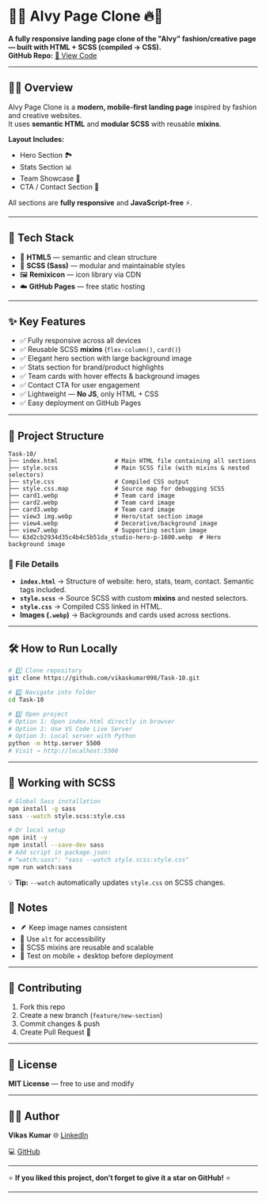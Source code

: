 
# 🌟🔥 Alvy Page Clone 🔥🌟

**A fully responsive landing page clone of the "Alvy" fashion/creative page — built with HTML + SCSS (compiled → CSS).**  
**GitHub Repo:** [📂 View Code](https://github.com/vikaskumar098/Task-10.git)

---

## 🚀✨ Overview
Alvy Page Clone is a **modern, mobile-first landing page** inspired by fashion and creative websites.  
It uses **semantic HTML** and **modular SCSS** with reusable **mixins**.  

**Layout Includes:**
- Hero Section 🏞️  
- Stats Section 📊  
- Team Showcase 👥  
- CTA / Contact Section 📩  

All sections are **fully responsive** and **JavaScript-free** ⚡.

---

## 🧩 Tech Stack
- 🧠 **HTML5** — semantic and clean structure  
- 🎨 **SCSS (Sass)** — modular and maintainable styles  
- 🖼️ **Remixicon** — icon library via CDN  
- ☁️ **GitHub Pages** — free static hosting  

---

## ✨ Key Features
- ✅ Fully responsive across all devices  
- ✅ Reusable SCSS **mixins** (`flex-column()`, `card()`)  
- ✅ Elegant hero section with large background image  
- ✅ Stats section for brand/product highlights  
- ✅ Team cards with hover effects & background images  
- ✅ Contact CTA for user engagement  
- ✅ Lightweight — **No JS**, only HTML + CSS  
- ✅ Easy deployment on GitHub Pages  

---

## 📁 Project Structure

```plaintext
Task-10/
├── index.html                # Main HTML file containing all sections
├── style.scss                # Main SCSS file (with mixins & nested selectors)
├── style.css                 # Compiled CSS output
├── style.css.map             # Source map for debugging SCSS
├── card1.webp                # Team card image
├── card2.webp                # Team card image
├── card3.webp                # Team card image
├── view3 img.webp            # Hero/stat section image
├── view4.webp                # Decorative/background image
├── view7.webp                # Supporting section image
└── 63d2cb2934d35c4b4c5b51da_studio-hero-p-1600.webp  # Hero background image
````

### 📄 File Details

* **`index.html`** → Structure of website: hero, stats, team, contact. Semantic tags included.
* **`style.scss`** → Source SCSS with custom **mixins** and nested selectors.
* **`style.css`** → Compiled CSS linked in HTML.
* **Images (`.webp`)** → Backgrounds and cards used across sections.

---

## 🛠️ How to Run Locally

```bash
# 1️⃣ Clone repository
git clone https://github.com/vikaskumar098/Task-10.git

# 2️⃣ Navigate into folder
cd Task-10

# 3️⃣ Open project
# Option 1: Open index.html directly in browser
# Option 2: Use VS Code Live Server
# Option 3: Local server with Python
python -m http.server 5500
# Visit → http://localhost:5500
```

---

## 🎨 Working with SCSS

```bash
# Global Sass installation
npm install -g sass
sass --watch style.scss:style.css

# Or local setup
npm init -y
npm install --save-dev sass
# Add script in package.json:
# "watch:sass": "sass --watch style.scss:style.css"
npm run watch:sass
```

💡 **Tip:** `--watch` automatically updates `style.css` on SCSS changes.




## 📌 Notes

* 🪶 Keep image names consistent
* 🧩 Use `alt` for accessibility
* 🧠 SCSS mixins are reusable and scalable
* 📱 Test on mobile + desktop before deployment

---

## 🤝 Contributing

1. Fork this repo
2. Create a new branch (`feature/new-section`)
3. Commit changes & push
4. Create Pull Request 🎉

---

## 📝 License

**MIT License** — free to use and modify

---

## 👨‍💻 Author

**Vikas Kumar**
🌐 [LinkedIn](https://www.linkedin.com/in/vikas0905)

💻 [GitHub](https://github.com/vikaskumar098)

---

⭐ **If you liked this project, don’t forget to give it a star on GitHub!** ⭐

---

